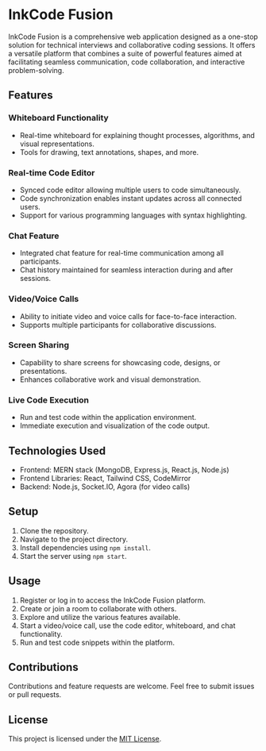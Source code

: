 # InkCode Fusion

InkCode Fusion is a comprehensive web application designed as a one-stop solution for technical interviews and collaborative coding sessions. It offers a versatile platform that combines a suite of powerful features aimed at facilitating seamless communication, code collaboration, and interactive problem-solving.

## Features

### Whiteboard Functionality

- Real-time whiteboard for explaining thought processes, algorithms, and visual representations.
- Tools for drawing, text annotations, shapes, and more.

### Real-time Code Editor

- Synced code editor allowing multiple users to code simultaneously.
- Code synchronization enables instant updates across all connected users.
- Support for various programming languages with syntax highlighting.

### Chat Feature

- Integrated chat feature for real-time communication among all participants.
- Chat history maintained for seamless interaction during and after sessions.

### Video/Voice Calls

- Ability to initiate video and voice calls for face-to-face interaction.
- Supports multiple participants for collaborative discussions.

### Screen Sharing

- Capability to share screens for showcasing code, designs, or presentations.
- Enhances collaborative work and visual demonstration.

### Live Code Execution

- Run and test code within the application environment.
- Immediate execution and visualization of the code output.

## Technologies Used

- Frontend: MERN stack (MongoDB, Express.js, React.js, Node.js)
- Frontend Libraries: React, Tailwind CSS, CodeMirror
- Backend: Node.js, Socket.IO, Agora (for video calls)

## Setup

1. Clone the repository.
2. Navigate to the project directory.
3. Install dependencies using `npm install`.
4. Start the server using `npm start`.

## Usage

1. Register or log in to access the InkCode Fusion platform.
2. Create or join a room to collaborate with others.
3. Explore and utilize the various features available.
4. Start a video/voice call, use the code editor, whiteboard, and chat functionality.
5. Run and test code snippets within the platform.

## Contributions

Contributions and feature requests are welcome. Feel free to submit issues or pull requests.

## License

This project is licensed under the [MIT License](https://opensource.org/licenses/MIT).
